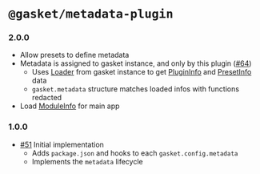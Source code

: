# `@gasket/metadata-plugin`

### 2.0.0

- Allow presets to define metadata
- Metadata is assigned to gasket instance, and only by this plugin ([#64])
  - Uses [Loader] from gasket instance to get [PluginInfo] and [PresetInfo] data
  - `gasket.metadata` structure matches loaded infos with functions redacted
- Load [ModuleInfo] for main app

### 1.0.0

- [#51] Initial implementation
  - Adds `package.json` and hooks to each `gasket.config.metadata`
  - Implements the `metadata` lifecycle

[#51]: https://github.com/godaddy/gasket/pull/51
[#64]: https://github.com/godaddy/gasket/pull/64

[Loader]:/packages/gasket-resolve/README.md#Loader
[PluginInfo]:/packages/gasket-resolve/README.md#PluginInfo
[PresetInfo]:/packages/gasket-resolve/README.md#PresetInfo
[ModuleInfo]:/packages/gasket-resolve/README.md#ModuleInfo
